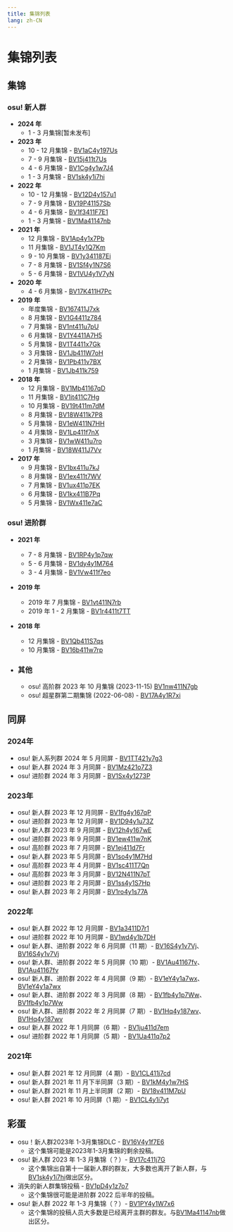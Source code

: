 ```yaml
---
title: 集锦列表
lang: zh-CN
---
```

<!-- markdownlint-disable MD025 -->

# 集锦列表

## 集锦

<!-- 新的放上面 -->

### osu! 新人群

- **2024 年**
  - 1 - 3 月集锦[暂未发布]
- **2023 年**
  - 10 - 12 月集锦 - [BV1aC4y197Us](https://www.bilibili.com/video/BV1aC4y197Us)
  - 7 - 9 月集锦 - [BV15j411t7Us](https://www.bilibili.com/video/BV15j411t7Us)
  - 4 - 6 月集锦 - [BV1Cg4y1w7J4](https://www.bilibili.com/video/BV1Cg4y1w7J4) 	
  - 1 - 3 月集锦 - [BV1sk4y1i7hi](https://www.bilibili.com/video/BV1sk4y1i7hi)	
- **2022 年**
  - 10 - 12 月集锦 - [BV12D4y157u1](https://www.bilibili.com/video/BV12D4y157u1)
  - 7 - 9 月集锦 - [BV19P41157Sb](https://www.bilibili.com/video/BV19P41157Sb)
  - 4 - 6 月集锦 - [BV1f3411F7E1](https://www.bilibili.com/video/BV1f3411F7E1)
  - 1 - 3 月集锦 - [BV1Ma41147nb](https://www.bilibili.com/video/BV1Ma41147nb)
- **2021 年**
  - 12 月集锦 - [BV1Ap4y1x7Pb](https://www.bilibili.com/video/BV1Ap4y1x7Pb)
  - 11 月集锦 - [BV1JT4y1Q7Km](https://www.bilibili.com/video/BV1JT4y1Q7Km)
  - 9 - 10 月集锦 -  [BV1y341187Ei](https://www.bilibili.com/video/BV1y341187Ei)
  - 7 - 8 月集锦 -  [BV1Sf4y1N7S6](https://www.bilibili.com/video/BV1Sf4y1N7S6)
  - 5 - 6 月集锦 - [BV1VU4y1V7yN](https://www.bilibili.com/video/BV1VU4y1V7yN)
- **2020 年**
  - 4 - 6 月集锦 - [BV17K411H7Pc](https://www.bilibili.com/video/BV17K411H7Pc)
- **2019 年**
  - 年度集锦 - [BV167411J7xk](https://www.bilibili.com/video/BV167411J7xk)
  - 8 月集锦 - [BV1G4411z784](https://www.bilibili.com/video/BV1G4411z784)
  - 7 月集锦 - [BV1nt411u7pU](https://www.bilibili.com/video/BV1nt411u7pU)
  - 6 月集锦 - [BV1Y4411A7H5](https://www.bilibili.com/video/BV1Y4411A7H5)
  - 5 月集锦 - [BV1T4411x7Gk](https://www.bilibili.com/video/BV1T4411x7Gk)
  - 3 月集锦 - [BV1Jb411W7oH](https://www.bilibili.com/video/BV1Jb411W7oH)
  - 2 月集锦 - [BV1Pb411v7BX](https://www.bilibili.com/video/BV1Pb411v7BX)
  - 1 月集锦 - [BV1Jb411k759](https://www.bilibili.com/video/BV1Jb411k759)
- **2018 年**
  - 12 月集锦 - [BV1Mb41167qD](https://www.bilibili.com/video/BV1Mb41167qD)
  - 11 月集锦 - [BV1it411C7Hg](https://www.bilibili.com/video/BV1it411C7Hg)
  - 10 月集锦 - [BV19t411m7dM](https://www.bilibili.com/video/BV19t411m7dM)
  - 8 月集锦 - [BV18W411k7P8](https://www.bilibili.com/video/BV18W411k7P8)
  - 5 月集锦 - [BV1eW411N7HH](https://www.bilibili.com/video/BV1eW411N7HH)
  - 4 月集锦 - [BV1Lp411f7nX](https://www.bilibili.com/video/BV1Lp411f7nX)
  - 3 月集锦 - [BV1wW411u7ro](https://www.bilibili.com/video/BV1wW411u7ro)
  - 1 月集锦 - [BV18W411J7Vv](https://www.bilibili.com/video/BV18W411J7Vv)
- **2017 年**
  - 9 月集锦 - [BV1bx411u7kJ](https://www.bilibili.com/video/BV1bx411u7kJ)
  - 8 月集锦 - [BV1ex411t7WV](https://www.bilibili.com/video/BV1ex411t7WV)
  - 7 月集锦 - [BV1ux411p7EK](https://www.bilibili.com/video/BV1ux411p7EK)
  - 6 月集锦 - [BV1kx411B7Pq](https://www.bilibili.com/video/BV1kx411B7Pq)
  - 5 月集锦 - [BV1Wx411e7aC](https://www.bilibili.com/video/BV1Wx411e7aC)

### osu! 进阶群

- **2021 年**
  - 7 - 8 月集锦 - [BV1RP4y1p7qw](https://www.bilibili.com/video/BV1RP4y1p7qw)
  - 5 - 6 月集锦 - [BV1dy4y1M764](https://www.bilibili.com/video/BV1dy4y1M764)
  - 3 - 4 月集锦 - [BV1Vw411f7eo](https://www.bilibili.com/video/BV1Vw411f7eo)
- **2019 年**
  - 2019 年 7 月集锦 - [BV1vt411N7rb](https://www.bilibili.com/video/BV1vt411N7rb)
  - 2019 年 1 - 2 月集锦 - [BV1r4411t7TT](https://www.bilibili.com/video/BV1r4411t7TT)
- **2018 年**
  - 12 月集锦 - [BV1Qb411S7qs](https://www.bilibili.com/video/BV1Qb411S7qs)
  - 10 月集锦 - [BV16b411w7rp](https://www.bilibili.com/video/BV16b411w7rp)

- ### 其他

  - osu! 高阶群 2023 年 10 月集锦 (2023-11-15) [BV1nw411N7gb](https://www.bilibili.com/video/BV1nw411N7gb)
  - osu! 超星群第二期集锦 (2022-06-08) - [BV17A4y1R7xi](https://www.bilibili.com/video/BV17A4y1R7xi)

## 同屏

### 2024年

- osu! 新人系列群 2024 年 5 月同屏 - [BV1TT421y7g3](https://www.bilibili.com/video/BV1TT421y7g3)
- osu! 新人群 2024 年 3 月同屏 - [BV1Mz421o7Z3](https://www.bilibili.com/video/BV1Mz421o7Z3)
- osu! 进阶群 2024 年 3 月同屏 - [BV1Sx4y1273P](https://www.bilibili.com/video/BV1Sx4y1273P)

### 2023年

- osu! 新人群 2023 年 12 月同屏 - [BV1fg4y167qP](https://www.bilibili.com/video/BV1fg4y167qP)
- osu! 进阶群 2023 年 12 月同屏 - [BV1D94y1u73Z](https://www.bilibili.com/video/BV1D94y1u73Z)
- osu! 新人群 2023 年 9 月同屏 - [BV12h4y167wE](https://www.bilibili.com/video/BV12h4y167wE)
- osu! 进阶群 2023 年 9 月同屏 - [BV1ew411w7nK](https://www.bilibili.com/video/BV1ew411w7nK)
- osu! 高阶群 2023 年 7 月同屏 - [BV1ej411d7Fr](https://www.bilibili.com/video/BV1ej411d7Fr)
- osu! 新人群 2023 年 5 月同屏 - [BV1so4y1M7Hd](https://www.bilibili.com/video/BV1so4y1M7Hd)
- osu! 高阶群 2023 年 4 月同屏 - [BV1sc411T7Qn](https://www.bilibili.com/video/BV1sc411T7Qn)
- osu! 高阶群 2023 年 3 月同屏 - [BV12N411N7pT](https://www.bilibili.com/video/BV12N411N7pT)
- osu! 进阶群 2023 年 2 月同屏 - [BV1ss4y1S7Hp](https://www.bilibili.com/video/BV1ss4y1S7Hp)
- osu! 新人群 2023 年 2 月同屏 - [BV1ro4y1s77A](https://www.bilibili.com/video/BV1ro4y1s77A)

### 2022年

- osu! 新人群 2022 年 12 月同屏 - [BV1a3411D7r1](https://www.bilibili.com/video/BV1a3411D7r1)
- osu! 进阶群 2022 年 10 月同屏 - [BV1wd4y1b7DH](https://www.bilibili.com/video/BV1wd4y1b7DH)
- osu! 新人群、进阶群 2022 年 6 月同屏（11 期）- [BV16S4y1v7Vj](https://www.bilibili.com/video/BV16S4y1v7Vj?p=1)、[BV16S4y1v7Vj](https://www.bilibili.com/video/BV16S4y1v7Vj?p=2)
- osu! 新人群、进阶群 2022 年 5 月同屏（10 期）- [BV1Au41167fv](https://www.bilibili.com/video/BV1Au41167fv?p=1)、[BV1Au41167fv](https://www.bilibili.com/video/BV1Au41167fv?p=2)
- osu! 新人群、进阶群 2022 年 4 月同屏（9 期）- [BV1eY4y1a7wx](https://www.bilibili.com/video/BV1eY4y1a7wx?p=1)、[BV1eY4y1a7wx](https://www.bilibili.com/video/BV1eY4y1a7wx?p=2)
- osu! 新人群、进阶群 2022 年 3 月同屏（8 期）- [BV1fb4y1p7Ww](https://www.bilibili.com/video/BV1fb4y1p7Ww?p=1)、[BV1fb4y1p7Ww](https://www.bilibili.com/video/BV1fb4y1p7Ww?p=2)
- osu! 新人群、进阶群 2022 年 2 月同屏（7 期）- [BV1Hq4y187wv](https://www.bilibili.com/video/BV1Hq4y187wv?p=1)、[BV1Hq4y187wv](https://www.bilibili.com/video/BV1Hq4y187wv?p=2)
- osu! 新人群 2022 年 1 月同屏（6 期）- [BV1ju411d7em](https://www.bilibili.com/video/BV1ju411d7em)
- osu! 进阶群 2022 年 1 月同屏（5 期）- [BV1Ua411q7p2](https://www.bilibili.com/video/BV1Ua411q7p2)

### 2021年

- osu! 新人群 2021 年 12 月同屏（4 期）- [BV1CL411j7cd](https://www.bilibili.com/video/BV1CL411j7cd)
- osu! 新人群 2021 年 11 月下半同屏（3 期）- [BV1kM4y1w7HS](https://www.bilibili.com/video/BV1kM4y1w7HS)
- osu! 新人群 2021 年 11 月上半同屏（2 期）- [BV18v411M7pU](https://www.bilibili.com/video/BV18v411M7pU)
- osu! 新人群 2021 年 10 月同屏（1 期）- [BV1CL4y1i7yt](https://www.bilibili.com/video/BV1CL4y1i7yt)

## 彩蛋

- osu！新人群2023年 1-3月集锦DLC - [BV16V4y1f7E6](https://www.bilibili.com/video/BV16V4y1f7E6)
  - 这个集锦可能是2023年1-3月集锦的剩余投稿。
- osu! 新人群 2023 年 1-3 月集锦（？）- [BV17c411j7G](https://www.bilibili.com/video/BV17c411j7G5/)
  - 这个集锦出自第十一届新人群的群友，大多数也离开了新人群，与[BV1sk4y1i7hi](https://www.bilibili.com/video/BV1sk4y1i7hi)做出区分。
- 消失的新人群集锦投稿 - [BV1pD4y1z7o7](https://www.bilibili.com/video/BV1pD4y1z7o7)
  - 这个集锦很可能是进阶群 2022 后半年的投稿。
- osu! 新人群 2022 年 1-3 月集锦（？）- [BV1PY4y1W7x6](https://www.bilibili.com/video/BV1PY4y1W7x6)
  - 这个集锦的投稿人员大多数是已经离开主群的群友。与[BV1Ma41147nb](https://www.bilibili.com/video/BV1Ma41147nb)做出区分。
